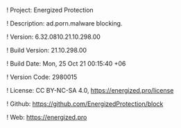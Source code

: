 ! Project: Energized Protection

! Description: ad.porn.malware blocking.

! Version: 6.32.0810.21.10.298.00

! Build Version: 21.10.298.00

! Build Date: Mon, 25 Oct 21 00:15:40 +06

! Version Code: 2980015

! License: CC BY-NC-SA 4.0, https://energized.pro/license

! Github: https://github.com/EnergizedProtection/block

! Web: https://energized.pro

